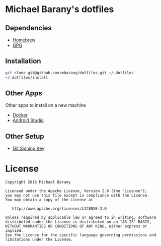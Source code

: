 # Michael Barany's dotfiles

## Dependencies
- [Homebrew](http://brew.sh/)
- [GPG](https://gpgtools.org/)

## Installation
```bash
git clone git@github.com:mbarany/dotfiles.git ~/.dotfiles
~/.dotfiles/install
```

## Other Apps
Other apps to install on a new machine
- [Docker](https://docs.docker.com/docker-for-mac/#/installing-bash-completion)
- [Android Studio](https://developer.android.com/studio/install.html)

## Other Setup
- [Git Signing Key](https://git-scm.com/book/en/v2/Git-Tools-Signing-Your-Work)


License
=======

    Copyright 2016 Michael Barany

    Licensed under the Apache License, Version 2.0 (the "License");
    you may not use this file except in compliance with the License.
    You may obtain a copy of the License at

       http://www.apache.org/licenses/LICENSE-2.0

    Unless required by applicable law or agreed to in writing, software
    distributed under the License is distributed on an "AS IS" BASIS,
    WITHOUT WARRANTIES OR CONDITIONS OF ANY KIND, either express or implied.
    See the License for the specific language governing permissions and
    limitations under the License.

